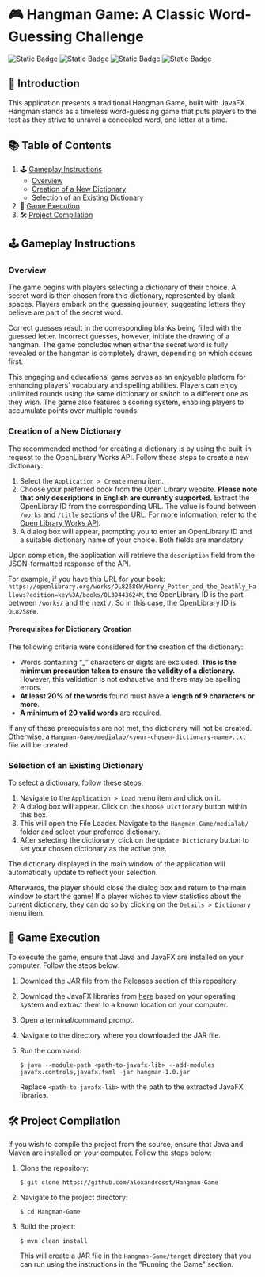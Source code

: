 # 🎮 Hangman Game: A Classic Word-Guessing Challenge
![Static Badge](https://img.shields.io/badge/version-1.0.0-blue) ![Static Badge](https://img.shields.io/badge/java-22.0.1-blue) ![Static Badge](https://img.shields.io/badge/Apache%20Maven-3.9.6-blue) ![Static Badge](https://img.shields.io/badge/JavaFX-17.0.11-blue)

## 📝 Introduction
This application presents a traditional Hangman Game, built with JavaFX. Hangman stands as a timeless word-guessing game that puts players to the test as they strive to unravel a concealed word, one letter at a time.

## 📚 Table of Contents
1. 🕹️ [Gameplay Instructions](#️-gameplay-instructions)
    - [Overview](#overview)
    - [Creation of a New Dictionary](#creation-of-a-new-dictionary)
    - [Selection of an Existing Dictionary](#selection-of-an-existing-dictionary)
2. 🚀 [Game Execution](#-game-execution)
3. 🛠️ [Project Compilation](#️-project-compilation)

## 🕹️ Gameplay Instructions
### Overview
The game begins with players selecting a dictionary of their choice. A secret word is then chosen from this dictionary, represented by blank spaces. Players embark on the guessing journey, suggesting letters they believe are part of the secret word.

Correct guesses result in the corresponding blanks being filled with the guessed letter. Incorrect guesses, however, initiate the drawing of a hangman. The game concludes when either the secret word is fully revealed or the hangman is completely drawn, depending on which occurs first.

This engaging and educational game serves as an enjoyable platform for enhancing players’ vocabulary and spelling abilities. Players can enjoy unlimited rounds using the same dictionary or switch to a different one as they wish. The game also features a scoring system, enabling players to accumulate points over multiple rounds.

### Creation of a New Dictionary
The recommended method for creating a dictionary is by using the built-in request to the OpenLibrary Works API. Follow these steps to create a new dictionary:
1. Select the `Application > Create` menu item.
2. Choose your preferred book from the Open Library website. **Please note that only descriptions in English are currently supported.** Extract the OpenLibray ID from the corresponding URL. The value is found between `/works` and `/title` sections of the URL. For more information, refer to the [Open Library Works API](https://openlibrary.org/dev/docs/api/books).
3. A dialog box will appear, prompting you to enter an OpenLibrary ID and a suitable dictionary name of your choice. Both fields are mandatory.

Upon completion, the application will retrieve the `description` field from the JSON-formatted response of the API.

For example, if you have this URL for your book: `https://openlibrary.org/works/OL82586W/Harry_Potter_and_the_Deathly_Hallows?edition=key%3A/books/OL39443624M`, the OpenLibrary ID is the part between `/works/` and the next `/`. So in this case, the OpenLibrary ID is `OL82586W`.

#### Prerequisites for Dictionary Creation
The following criteria were considered for the creation of the dictionary:
* Words containing “_” characters or digits are excluded. **This is the minimum precaution taken to ensure the validity of a dictionary.** However, this validation is not exhaustive and there may be spelling errors.
* **At least 20% of the words** found must have **a length of 9 characters or more**.
* **A minimum of 20 valid words** are required.

If any of these prerequisites are not met, the dictionary will not be created. Otherwise, a `Hangman-Game/medialab/<your-chosen-dictionary-name>.txt` file will be created.

### Selection of an Existing Dictionary
To select a dictionary, follow these steps:
1. Navigate to the `Application > Load` menu item and click on it.
2. A dialog box will appear. Click on the `Choose Dictionary` button within this box.
3. This will open the File Loader. Navigate to the `Hangman-Game/medialab/` folder and select your preferred dictionary.
4. After selecting the dictionary, click on the `Update Dictionary` button to set your chosen dictionary as the active one.

The dictionary displayed in the main window of the application will automatically update to reflect your selection. 

Afterwards, the player should close the dialog box and return to the main window to start the game! If a player wishes to view statistics about the current dictionary, they can do so by clicking on the `Details > Dictionary` menu item.

## 🚀 Game Execution
To execute the game, ensure that Java and JavaFX are installed on your computer. Follow the steps below:

1. Download the JAR file from the Releases section of this repository.
2. Download the JavaFX libraries from [here](https://gluonhq.com/products/javafx/) based on your operating system and extract them to a known location on your computer.
3. Open a terminal/command prompt.
4. Navigate to the directory where you downloaded the JAR file.
5. Run the command:

	```shell
	$ java --module-path <path-to-javafx-lib> --add-modules javafx.controls,javafx.fxml -jar hangman-1.0.jar
	```

	Replace `<path-to-javafx-lib>` with the path to the extracted JavaFX libraries.

## 🛠️ Project Compilation
If you wish to compile the project from the source, ensure that Java and Maven are installed on your computer. Follow the steps below:

1. Clone the repository:
	```shell
	$ git clone https://github.com/alexandrosst/Hangman-Game
	```
2. Navigate to the project directory:
	```shell
	$ cd Hangman-Game
	```
4. Build the project:
	```shell
	$ mvn clean install
	```

	This will create a JAR file in the `Hangman-Game/target` directory that you can run using the instructions in the "Running the Game" section.